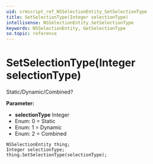 ```yaml
---
uid: crmscript_ref_NSSelectionEntity_SetSelectionType
title: SetSelectionType(Integer selectionType)
intellisense: NSSelectionEntity.SetSelectionType
keywords: NSSelectionEntity, GetSelectionType
so.topic: reference
---
```


# SetSelectionType(Integer selectionType)

Static/Dynamic/Combined?

**Parameter:** 
* **selectionType** Integer
* Enum: 0 = Static 
* Enum: 1 = Dynamic 
* Enum: 2 = Combined 

```crmscript
NSSelectionEntity thing;
Integer selectionType;
thing.SetSelectionType(selectionType);
```


